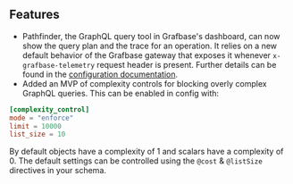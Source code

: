 ## Features

- Pathfinder, the GraphQL query tool in Grafbase's dashboard, can now show the query plan and the trace for an operation. It relies on a new default behavior of the Grafbase gateway that exposes it whenever `x-grafbase-telemetry` request header is present. Further details can be found in the [configuration documentation](https://grafbase.com/docs/self-hosted-gateway/telemetry#exposing-the-query-plan-and-trace-id-in-the-response).
- Added an MVP of complexity controls for blocking overly complex GraphQL
  queries.  This can be enabled in config with:

```toml
[complexity_control]
mode = "enforce"
limit = 10000
list_size = 10
```

By default objects have a complexity of 1 and scalars have a complexity of 0.
The default settings can be controlled using the `@cost` & `@listSize`
directives in your schema.
